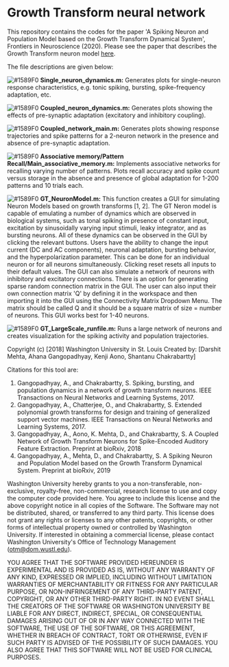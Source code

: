 # Growth Transform neural network

This repository contains the codes for the paper 'A Spiking Neuron and Population Model based on the Growth Transform Dynamical System', Frontiers in Neuroscience (2020). Please see the paper that describes the Growth Transform neuron model [here](https://www.frontiersin.org/articles/10.3389/fnins.2020.00425/abstract).

The file descriptions are given below:

![#1589F0](https://placehold.it/15/1589F0/000000?text=+) **Single_neuron_dynamics.m:** Generates plots for single-neuron response characteristics, e.g. tonic spiking, bursting, spike-frequency adaptation, etc. 

![#1589F0](https://placehold.it/15/1589F0/000000?text=+) **Coupled_neuron_dynamics.m:** Generates plots showing the effects of pre-synaptic adaptation (excitatory and inhibitory coupling).

![#1589F0](https://placehold.it/15/1589F0/000000?text=+) **Coupled_network_main.m:** Generates plots showing response trajectories and spike patterns for a 2-neuron network in the presence and absence of pre-synaptic adaptation.

![#1589F0](https://placehold.it/15/1589F0/000000?text=+) **Associative memory/Pattern Recall/Main_associative_memory.m:** Implements associative networks for recalling varying number of patterns. Plots recall accuracy and spike count versus storage in the absence and presence of global adaptation for 1-200 patterns and 10 trials each.

![#1589F0](https://placehold.it/15/1589F0/000000?text=+) **GT_NeuronModel.m:** This function creates a GUI for simulating Neuron Models based on growth transforms [1, 2].
The GT Neron model is capable of emulating a number of dynamics which are observed in 
biological systems, such as tonal spiking in presence of constant input, excitation by sinusoidally varying input stimuli, leaky 
integrator, and as bursting neurons. All of these dynamics can be observed in the GUI by clicking the relevant buttons. Users 
have the ability to change the input current (DC and AC components), neuronal adaptation, bursting behavior, and the hyperpolarization
parameter. This can be done for an individual neuron or for all neurons simultaneously. Clicking reset resets all inputs to their 
default values.
The GUI can also simulate a network of neurons with inhibitory and excitatory connections. There is an option for 
generating sparse random connection matrix in the GUI. The user can also input their own connection matrix 'Q' by defining it in 
the workspace and then importing it into the GUI using the Connectivity Matrix Dropdown Menu. The matrix should be called Q and 
it should be a square matrix of size = number of neurons. This GUI works best for 1-40 neurons.

![#1589F0](https://placehold.it/15/1589F0/000000?text=+) **GT_LargeScale_runfile.m:** Runs a large network of neurons and creates visualization for the spiking activity and population trajectories.



Copyright (c) [2018] Washington University  in St. Louis
Created by: [Darshit Mehta, Ahana Gangopadhyay, Kenji Aono, Shantanu Chakrabartty]

Citations for this tool are: 

1. Gangopadhyay, A., and Chakrabartty, S. Spiking, bursting, and population dynamics in a network of growth transform neurons. IEEE Transactions on Neural Networks and Learning Systems, 2017.
2. Gangopadhyay, A., Chatterjee, O., and Chakrabartty, S. Extended polynomial growth transforms for design and training of generalized support vector machines. IEEE Transactions on Neural Networks and Learning Systems, 2017.
3. Gangopadhyay, A., Aono, K. Mehta, D., and Chakrabartty, S. A Coupled Network of Growth Transform Neurons for Spike-Encoded Auditory Feature Extraction. Preprint at bioRxiv, 2018
4. Gangopadhyay, A., Mehta, D., and Chakrabartty, S. A Spiking Neuron and Population Model based on the Growth Transform Dynamical System. Preprint at bioRxiv, 2019



Washington University hereby grants to you a non-transferable, non-exclusive, royalty-free, non-commercial, research license to use and copy the computer 
code provided here.  You agree to include this license and the above copyright notice in all copies of the Software.  The Software may not be distributed, 
shared, or transferred to any third party.  This license does not grant any rights or licenses to any other patents, copyrights, or other 
forms of intellectual property owned or controlled by Washington University.  If interested in obtaining a commercial license, please contact 
Washington University's Office of Technology Management (otm@dom.wustl.edu).

YOU AGREE THAT THE SOFTWARE PROVIDED HEREUNDER IS EXPERIMENTAL AND 
IS PROVIDED AS IS, WITHOUT ANY WARRANTY OF ANY KIND, EXPRESSED OR IMPLIED, INCLUDING WITHOUT LIMITATION WARRANTIES OF MERCHANTABILITY OR 
FITNESS FOR ANY PARTICULAR PURPOSE, OR NON-INFRINGEMENT OF ANY THIRD-PARTY PATENT, COPYRIGHT, OR ANY OTHER THIRD-PARTY RIGHT.  IN NO EVENT SHALL 
THE CREATORS OF THE SOFTWARE OR WASHINGTON UNIVERSITY BE LIABLE FOR ANY DIRECT, INDIRECT, SPECIAL, OR CONSEQUENTIAL DAMAGES ARISING OUT OF OR 
IN ANY WAY CONNECTED WITH THE SOFTWARE, THE USE OF THE SOFTWARE, OR THIS AGREEMENT, WHETHER IN BREACH OF CONTRACT, TORT OR OTHERWISE, EVEN IF 
SUCH PARTY IS ADVISED OF THE POSSIBILITY OF SUCH DAMAGES. YOU ALSO AGREE THAT THIS SOFTWARE WILL NOT BE USED FOR CLINICAL PURPOSES.
